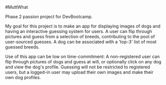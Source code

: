 #MuttWhat

Phase 2 passion project for DevBootcamp.

My goal for this project is to make an app for displaying images of dogs and having an interactive guessing system for users. A user can flip through pictures and guess from a selection of breeds, contributing to the pool of user-sourced guesses. A dog can be associated with a 'top-3' list of most guessed breeds.

Use of this app can be low on time-commitment: A non-registered user can flip through pictures of dogs and guess at will, or optionally click on any dog and view the dog's profile. Guessing will not be restricted to registered users, but a logged-in user may upload their own images and make their own dog profiles.
